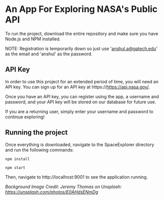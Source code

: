 # An App For Exploring NASA's Public API

To run the project, download the entire repository and make sure you have Node.js and NPM installed.

NOTE: Registration is temporarily down so just use 'anshul.a@gatech.edu' as the email and 'anshul' as the password.

## API Key

In order to use this project for an extended period of time, you will need an API key. You can sign up for an API key at https://https://api.nasa.gov/.

Once you have an API key, you can register using the app, a username and password, and your API key will be stored on our database for future use.

If you are a returning user, simply enter your username and password to continue exploring!

## Running the project

Once everything is downloaded, navigate to the SpaceExplorer directory and run the following commands:

```
npm install
```
```
npm start
```

Then, navigate to http://localhost:9001 to see the application running.

*Background Image Credit: Jeremy Thomas on Unsplash: https://unsplash.com/photos/E0AHdsENmDg*
